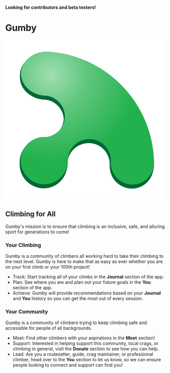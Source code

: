 **Looking for contributors and beta testers!**

# Gumby

![GUMBY logo](./frontend/src/app/src/assets/gumby-logo-full.svg)

## Climbing for All

Gumby's mission is to ensure that climbing is an inclusive, safe, and alluring sport for generations to come!

### Your Climbing
Gumby is a community of climbers all working hard to take their climbing to the next level. Gumby is here to make that as easy as ever whether you are on your first climb or your 100th project!

- Track: Start tracking all of your climbs in the **Journal** section of the app.
- Plan: See where you are and plan out your future goals in the **You** section of the app.
- Achieve: Gumby will provide recommendations based on your **Journal** and **You** history so you can get the most out of every session. 

### Your Community
Gumby is a community of climbers trying to keep climbing safe and accessible for people of all backgrounds.

- Meet: Find other climbers with your aspirations in the **Meet** section!
- Support: Interested in helping support this community, local crags, or climbing in general, visit the **Donate** section to see how you can help.
- Lead: Are you a routesetter, guide, crag maintainer, or professional climber, head over to the **You** section to let us know, so we can ensure people looking to connect and support can find you!
